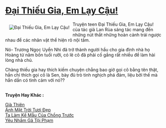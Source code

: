 <a href="https://utruyen.com/dai-thieu-gia-em-lay-cau/3088/" title="Đại Thiếu Gia, Em Lạy Cậu!"><h1>Đại Thiếu Gia, Em Lạy Cậu!</h1></a><div style="display:table"><img align="right" style="float: left; padding: 10px;" src="https://utruyen.com/images/story/200x260/dai-thieu-gia-em-lay-cau.jpg" alt="Đại Thiếu Gia, Em Lạy Cậu!">Truyện teen Đại Thiếu Gia, Em Lạy Cậu! của tác giả Lan Rùa sáng tác mang đến những nút thắt những hoàn cảnh trái ngược nhau để các nhân vật thể hiện rõ nội tâm. <p></p>Nó- Trương Ngọc Uyển Nhi đã trở thành người hầu cho gia đình nhà họ Hoàng từ năm bốn tuổi rưỡi, có lẽ cô đã phải cố gắng rất nhiều để làm hài lòng nhà chủ. <p></p>Chàng thiếu gia hay thích kiếm chuyện chẳng bao giờ gọi cô bằng tên thật, hắn chỉ thích gọi cô là Sen, bày đủ trò tinh nghịch phá đám, liệu bởi thế mà hắn dần có tình cảm với nó??</div><p><br><b>Truyện Hay Khác :</b></p><a href="https://utruyen.com/gia-thien/541/" alt="Già Thiên">Già Thiên</a><br/><a href="https://truyenngontinhay.wordpress.com/2019/10/03/anh-mat-troi-tuoi-dep/" alt="Ánh Mặt Trời Tươi Đẹp">Ánh Mặt Trời Tươi Đẹp</a><br/><a href="https://truyenngontinhay.wordpress.com/2019/10/03/ta-lam-ke-mau-cua-chong-truoc/" alt="Ta Làm Kế Mẫu Của Chồng Trước">Ta Làm Kế Mẫu Của Chồng Trước</a><br/><a href="https://github.com/quanluxury/ngontinhhot/tree/master/truyenhay/19266/" alt="Yêu Nhầm Gã Tội Phạm">Yêu Nhầm Gã Tội Phạm</a><br/>